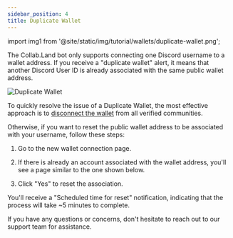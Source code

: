 ```yaml
---
sidebar_position: 4
title: Duplicate Wallet
---
```


import img1 from '@site/static/img/tutorial/wallets/duplicate-wallet.png';

The Collab.Land bot only supports connecting one Discord username to a wallet address. If you receive a "duplicate wallet" alert, it means that another Discord User ID is already associated with the same public wallet address.

<div class="text--center">
  <img  src={img1} alt="Duplicate Wallet" />
</div>

To quickly resolve the issue of a Duplicate Wallet, the most effective approach is to [disconnect the wallet](./disconnect-your-wallet) from all verified communities. 

Otherwise, if you want to reset the public wallet address to be associated with your username, follow these steps:

1. Go to the new wallet connection page.

2. If there is already an account associated with the wallet address, you'll see a page similar to the one shown below.

3. Click "Yes" to reset the association.

You'll receive a "Scheduled time for reset" notification, indicating that the process will take ~5 minutes to complete.

If you have any questions or concerns, don't hesitate to reach out to our support team for assistance.
